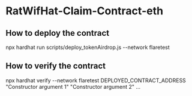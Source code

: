 # RatWifHat-Claim-Contract-eth

## How to deploy the contract

npx hardhat run scripts/deploy_tokenAirdrop.js --network flaretest

## How to verify the contract

npx hardhat verify --network flaretest DEPLOYED_CONTRACT_ADDRESS "Constructor argument 1" "Constructor argument 2" ...
